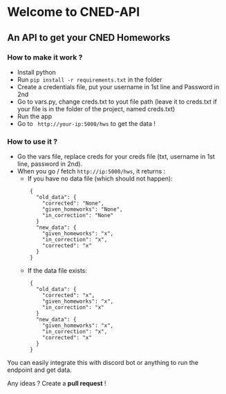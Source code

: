 # Welcome to CNED-API
## An API to get your CNED Homeworks

### How to make it work ?  
- Install python
- Run ```pip install -r requirements.txt``` in the folder
- Create a credentials file, put your username in 1st line and Password in 2nd
- Go to vars.py, change creds.txt to yout file path (leave it to creds.txt if your file is in the folder of the project, named creds.txt)
- Run the app
- Go to ``` http://your-ip:5000/hws```  to get the data !


### How to use it ?  
- Go the vars file, replace creds for your creds file (txt, username in 1st line, password in 2nd).
- When you go / fetch ```http://ip:5000/hws```, it returns :
  - If you have no data file (which should not happen):
  ```
      { 
        "old_data": {
          "corrected": "None",
          "given_homeworks": "None",
          "in_correction": "None"
        }
        "new_data": { 
          "given_homeworks": "x",
          "in_correction": "x", 
          "corrected": "x"
        }
      }
  ```
  - If the data file exists: 
  ```
      { 
        "old_data": {
          "corrected": "x",
          "given_homeworks": "x",
          "in_correction": "x"
        }
        "new_data": { 
          "given_homeworks": "x",
          "in_correction": "x", 
          "corrected": "x"
        }
      }
  ```

You can easily integrate this with discord bot or anything to run the endpoint and get data.
  
Any ideas ? Create a **pull request** !
